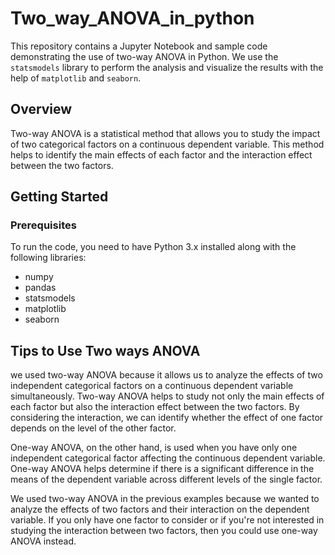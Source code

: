 # Two_way_ANOVA_in_python

This repository contains a Jupyter Notebook and sample code demonstrating the use of two-way ANOVA in Python. We use the `statsmodels` library to perform the analysis and visualize the results with the help of `matplotlib` and `seaborn`.

## Overview

Two-way ANOVA is a statistical method that allows you to study the impact of two categorical factors on a continuous dependent variable. This method helps to identify the main effects of each factor and the interaction effect between the two factors.

## Getting Started

### Prerequisites

To run the code, you need to have Python 3.x installed along with the following libraries:

- numpy
- pandas
- statsmodels
- matplotlib
- seaborn

## Tips to Use Two ways ANOVA 

we used two-way ANOVA because it allows us to analyze the effects of two independent categorical factors on a continuous dependent variable simultaneously. Two-way ANOVA helps to study not only the main effects of each factor but also the interaction effect between the two factors. By considering the interaction, we can identify whether the effect of one factor depends on the level of the other factor.

One-way ANOVA, on the other hand, is used when you have only one independent categorical factor affecting the continuous dependent variable. One-way ANOVA helps determine if there is a significant difference in the means of the dependent variable across different levels of the single factor.

We used two-way ANOVA in the previous examples because we wanted to analyze the effects of two factors and their interaction on the dependent variable. If you only have one factor to consider or if you're not interested in studying the interaction between two factors, then you could use one-way ANOVA instead.
